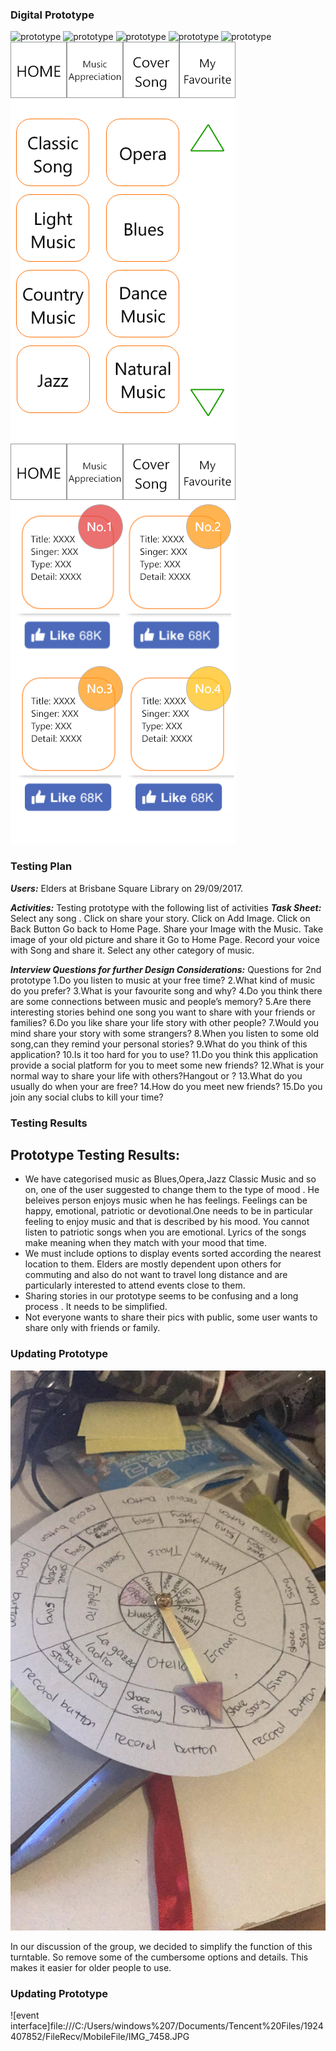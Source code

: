 ### Digital Prototype ###
![prototype](https://github.com/deco3500-2017/Genius/blob/master/DigitalPrototype/Android%20Mobile%20%E2%80%93%201.png)
![prototype](https://github.com/deco3500-2017/Genius/blob/master/DigitalPrototype/Android%20Mobile%20%E2%80%93%202.png)
![prototype](https://github.com/deco3500-2017/Genius/blob/master/DigitalPrototype/Android%20Mobile%20%E2%80%93%203.png)
![prototype](https://github.com/deco3500-2017/Genius/blob/master/DigitalPrototype/Android%20Mobile%20%E2%80%93%204.png)
![prototype](https://github.com/deco3500-2017/Genius/blob/master/DigitalPrototype/Android%20Mobile%20%E2%80%93%205.png)
![prototype](https://github.com/deco3500-2017/Genius/blob/master/DigitalPrototype/Home%20page.png)
![prototype](https://github.com/deco3500-2017/Genius/blob/master/DigitalPrototype/Second%20Page.png)




### Testing Plan ###
***Users:*** Elders at Brisbane Square Library on 29/09/2017.

***Activities:*** Testing prototype with the following list of activities
***Task Sheet:***
Select any song .
Click on share your story.
Click on Add Image.
Click on Back Button
Go back to Home Page.
Share your Image with the Music.
Take image of your old picture and share it
Go to Home Page.
Record your voice with Song and share it.
Select any other category of music.

***Interview Questions for further Design Considerations:***
Questions for 2nd prototype
1.Do you listen to music at your free time?
2.What kind of music do you prefer?
3.What is your favourite song and why?
4.Do you think there are some connections between music and people’s memory?
5.Are there interesting stories behind one song you want to share with your friends or families?
6.Do you like share your life story with other people?
7.Would you mind share your story with some strangers?
8.When you listen to some old song,can they remind your personal stories?
9.What do you think of this application?
10.Is it too hard for you to use?
11.Do you think this application provide a social platform for you to meet some new friends?
12.What is your normal way to share your life with others?Hangout or ?
13.What do you usually do when your are free?
14.How do you meet new friends?
15.Do you join any social clubs to kill your time?

### Testing Results ###
## Prototype Testing Results:
* We have categorised music as Blues,Opera,Jazz Classic Music and so on, one of the user suggested to change them to the type of mood . He beleives person enjoys music when he has feelings. Feelings can be happy, emotional, patriotic or devotional.One needs to be in particular feeling to enjoy music and that is described by his mood. You cannot listen to patriotic songs when you are emotional. Lyrics of the songs make meaning when they match with your mood that time.
* We must include options to display events sorted according the nearest location to them. Elders are mostly dependent upon others for commuting and also do not want to travel long distance and are particularly interested to attend events close to them.
* Sharing stories in our prototype seems to be confusing and a long process . It needs to be simplified.
* Not everyone wants to share their pics with public, some user wants to share only with friends or family.
### Updating Prototype ###
![event interface](https://github.com/deco3500-2017/Genius/blob/master/DigitalPrototype/eventprototype.jpeg)

In our discussion of the group, we decided to simplify the function of this turntable. So remove some of the cumbersome options and details. This makes it easier for older people to use.
### Updating Prototype ###
![event interface]file:///C:/Users/windows%207/Documents/Tencent%20Files/1924407852/FileRecv/MobileFile/IMG_7458.JPG
